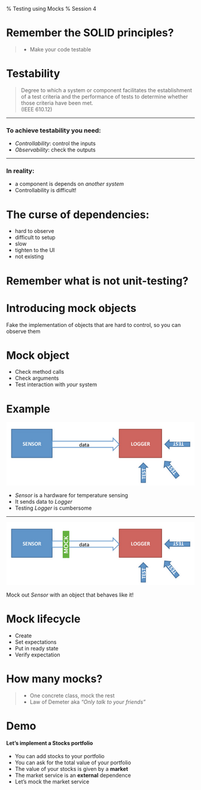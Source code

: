 % Testing using Mocks
% Session 4


# Remember the SOLID principles?
> - Make your code testable

# Testability
> Degree to which a system or component facilitates the
establishment of a test criteria and the performance of tests to  determine whether those criteria have been met.  
(IEEE 610.12)

-----------------------

### To achieve testability you need:
- *Controllability*: control the inputs 
- *Observability*: check the outputs

-----------------------

### In reality:
- a component is depends on *another system*
- Controllability is difficult!


# The curse of dependencies:
- hard to observe
- difficult to setup
- slow
- tighten to the UI
- not existing

# Remember what is **not** unit-testing?

# Introducing mock objects
Fake the implementation of objects that are hard to control, so you can observe them

# Mock object
- Check method calls
- Check arguments
- Test interaction with *your* system 

# Example
![](mock.png)

- *Sensor* is a hardware for temperature sensing
- It sends data to *Logger*
- Testing *Logger* is cumbersome

------------------------------
![](mock2.png)

Mock out *Sensor* with an object that behaves like it!


# Mock lifecycle
- Create 
- Set expectations
- Put in ready state
- Verify expectation

# How many mocks?
> - One concrete class, mock the rest
> - Law of Demeter aka *“Only talk to your friends”*

# Demo
#### Let’s implement a Stocks portfolio
- You can add stocks to your portfolio
- You can ask for the total value of your portfolio
- The value of your stocks is given by a **market** 
- The market service is an **external** dependence
- Let’s mock the market service
